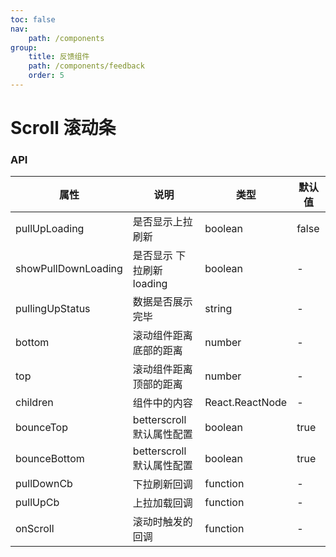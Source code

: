 ```yaml
---
toc: false
nav:
    path: /components
group:
    title: 反馈组件
    path: /components/feedback
    order: 5
---
```


# Scroll 滚动条

<code src="./demo/index.tsx"></code>

### API

| 属性                | 说明                      | 类型            | 默认值 |
| ------------------- | ------------------------- | --------------- | ------ |
| pullUpLoading       | 是否显示上拉刷新          | boolean         | false  |
| showPullDownLoading | 是否显示 下拉刷新 loading | boolean         | -      |
| pullingUpStatus     | 数据是否展示完毕          | string          | -      |
| bottom              | 滚动组件距离底部的距离    | number          | -      |
| top                 | 滚动组件距离顶部的距离    | number          | -      |
| children            | 组件中的内容              | React.ReactNode | -      |
| bounceTop           | betterscroll 默认属性配置 | boolean         | true   |
| bounceBottom        | betterscroll 默认属性配置 | boolean         | true   |
| pullDownCb          | 下拉刷新回调              | function        | -      |
| pullUpCb            | 上拉加载回调              | function        | -      |
| onScroll            | 滚动时触发的回调          | function        | -      |
